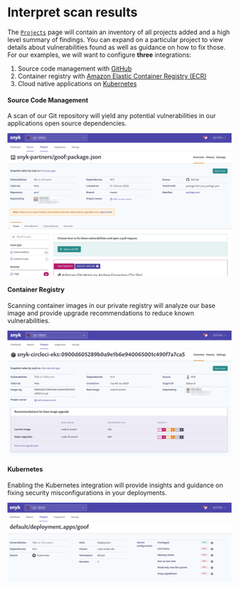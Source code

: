 # Interpret scan results

The [`Projects`](https://solutions.snyk.io/snyk-academy/open-source/import-scm-project) page will contain an inventory of all projects added and a high level summary of findings. You can expand on a particular project to view details about vulnerabilities found as well as guidance on how to fix those. For our examples, we will want to configure **three** integrations:

1. Source code management with [GitHub](https://support.snyk.io/hc/en-us/articles/360004032117-GitHub-integration)
2. Container registry with [Amazon Elastic Container Registry \(ECR\)](https://support.snyk.io/hc/en-us/articles/360003947077-Amazon-Elastic-Container-Registry-ECR-add-images-to-Snyk)
3. Cloud native applications on [Kubernetes](https://support.snyk.io/hc/en-us/articles/360003947117-Adding-Kubernetes-workloads-for-security-scanning)

#### Source Code Management

A scan of our Git repository will yield any potential vulnerabilities in our applications open source dependencies.

![](../../../../../.gitbook/assets/circleci_source_scan.png)

#### Container Registry

Scanning container images in our private registry will analyze our base image and provide upgrade recommendations to reduce known vulnerabilities.

![](../../../../../.gitbook/assets/circleci_ecr_scan.png)

#### Kubernetes

Enabling the Kubernetes integration will provide insights and guidance on fixing security misconfigurations in your deployments.

![](../../../../../.gitbook/assets/circleci_eks_scan.png)

